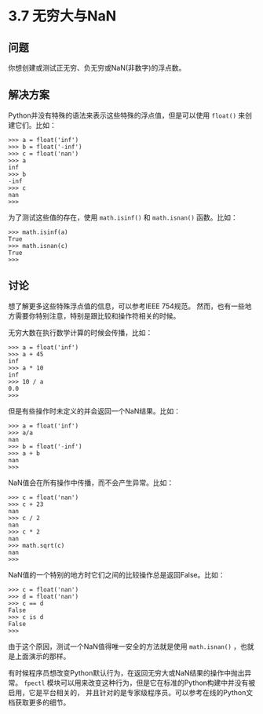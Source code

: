 

# 3.7 无穷大与NaN

## 问题

你想创建或测试正无穷、负无穷或NaN(非数字)的浮点数。

## 解决方案

Python并没有特殊的语法来表示这些特殊的浮点值，但是可以使用 `float()` 来创建它们。比如：

    
    
    >>> a = float('inf')
    >>> b = float('-inf')
    >>> c = float('nan')
    >>> a
    inf
    >>> b
    -inf
    >>> c
    nan
    >>>
    

为了测试这些值的存在，使用 `math.isinf()` 和 `math.isnan()` 函数。比如：

    
    
    >>> math.isinf(a)
    True
    >>> math.isnan(c)
    True
    >>>
    

## 讨论

想了解更多这些特殊浮点值的信息，可以参考IEEE 754规范。 然而，也有一些地方需要你特别注意，特别是跟比较和操作符相关的时候。

无穷大数在执行数学计算的时候会传播，比如：

    
    
    >>> a = float('inf')
    >>> a + 45
    inf
    >>> a * 10
    inf
    >>> 10 / a
    0.0
    >>>
    

但是有些操作时未定义的并会返回一个NaN结果。比如：

    
    
    >>> a = float('inf')
    >>> a/a
    nan
    >>> b = float('-inf')
    >>> a + b
    nan
    >>>
    

NaN值会在所有操作中传播，而不会产生异常。比如：

    
    
    >>> c = float('nan')
    >>> c + 23
    nan
    >>> c / 2
    nan
    >>> c * 2
    nan
    >>> math.sqrt(c)
    nan
    >>>
    

NaN值的一个特别的地方时它们之间的比较操作总是返回False。比如：

    
    
    >>> c = float('nan')
    >>> d = float('nan')
    >>> c == d
    False
    >>> c is d
    False
    >>>
    

由于这个原因，测试一个NaN值得唯一安全的方法就是使用 `math.isnan()` ，也就是上面演示的那样。

有时候程序员想改变Python默认行为，在返回无穷大或NaN结果的操作中抛出异常。 `fpectl`
模块可以用来改变这种行为，但是它在标准的Python构建中并没有被启用，它是平台相关的，
并且针对的是专家级程序员。可以参考在线的Python文档获取更多的细节。

